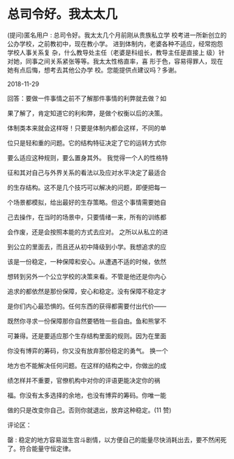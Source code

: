 # 总司令好。我太太几

(提问)匿名用户 : 总司令好。我太太几个月前刚从贵族私立学 校考进一所新创立的公办学校，之前教初中，现在教小学。 进到体制内，老婆各种不适应，经常抱怨学校人事关系复 杂，什么教导处主任（老婆是科组长，教导主任是直接上 级）针对她，同事之间关系紧张等等。我太太性格直率，喜 形于色，容易得罪人，现在她有点后悔，想考去其他公办学 校。您能提供点建议吗？多谢。

2018-11-29

回答：要做一件事情之前不了解那件事情的利弊就去做？如

果了解了，肯定知道它的利和弊，是做个权衡以后的决策。

体制类本来就会这样呀！只要是体制内都会这样，不同的单

位只是轻和重的问题。它的结构特征决定了它的运转方式你

要么适应这种规则，要么置身其外。 我觉得一个人的性格特

征和其对自己与外界关系的看法以及应对水平决定了最适合

的生存结构。这不是几个技巧可以解决的问题，即便把每一

个场景都模拟，给出最好的生存策略。但这个事情需要她自

己去操作，在当时的场景中，只要情绪一来，所有的训练都

会作废，还是会按照本能的方式去应对。 之所以从私立的进

到公立的里面去，而且还从初中降级到小学。我想追求的应

该是一份稳定，一种保障和安心。从遭遇不适的时候，依然

想转到另外一个公立学校的决策来看。不管是他还是你内心

追求的都依然是那份保障，安心和稳定。没有保障不稳定才

是你们内心最恐惧的。任何东西的获得都需要付出代价——

既然你寻求一份保障那你自然要牺牲一些自由。鱼和熊掌不

可兼得。还是要适应那个生存结构里面的规则。因为在里面

你没有博弈的筹码，你又没有放弃那份稳定的勇气。 换一个

地方也不能解决任何问题。在这样的结构之中，你做出的成

绩怎样并不重要，官僚机构中对你的评语更能决定你的祸

福。你没有太多选择的余地，也没有博弈的筹码。你唯一能

做的只是改变你自己。否则你就退出，放弃这种稳定。(11 赞)

评论区：

罄 : 稳定的地方容易滋生宫斗剧情，以方便自己的能量尽快消耗出去，要不然闲死了。符合能量守恒定律。